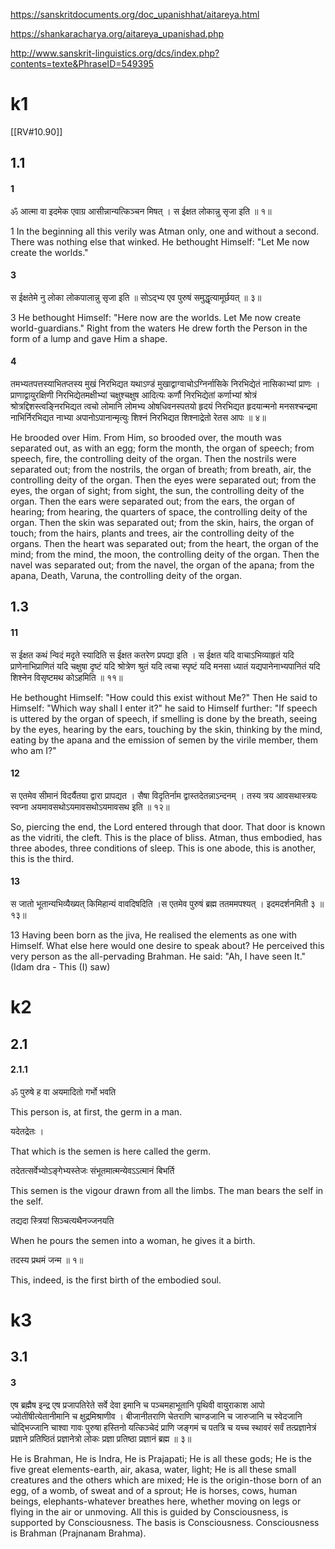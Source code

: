 
https://sanskritdocuments.org/doc_upanishhat/aitareya.html

https://shankaracharya.org/aitareya_upanishad.php

http://www.sanskrit-linguistics.org/dcs/index.php?contents=texte&PhraseID=549395

# k1

[[RV#10.90]]

## 1.1
#### 1
ॐ आत्मा वा इदमेक एवाग्र आसीन्नान्यत्किञ्चन मिषत् । स ईक्षत
लोकान्नु सृजा इति ॥ १॥

1 In the beginning all this verily was Atman only, one and without a second. There was nothing else that winked. He bethought Himself: "Let Me now create the worlds." 
#### 3
स ईक्षतेमे नु लोका लोकपालान्नु सृजा इति ॥ सोऽद्भ्य एव पुरुषं
समुद्धृत्यामूर्छयत् ॥ ३॥

3 He bethought Himself: "Here now are the worlds. Let Me now create world-guardians." Right from the waters He drew forth the Person in the form of a lump and gave Him a shape. 
#### 4 
तमभ्यतपत्तस्याभितप्तस्य मुखं निरभिद्यत यथाऽण्डं
मुखाद्वाग्वाचोऽग्निर्नासिके निरभिद्येतं नासिकाभ्यां प्राणः ।
प्राणाद्वायुरक्षिणी निरभिद्येतमक्षीभ्यां चक्षुश्चक्षुष
आदित्यः कर्णौ निरभिद्येतां कर्णाभ्यां श्रोत्रं
श्रोत्रद्दिशस्त्वङ्निरभिद्यत त्वचो लोमानि लोमभ्य ओषधिवनस्पतयो
हृदयं निरभिद्यत हृदयान्मनो मनसश्चन्द्रमा नाभिर्निरभिद्यत
नाभ्या अपानोऽपानान्मृत्युः
शिश्नं निरभिद्यत शिश्नाद्रेतो रेतस आपः ॥ ४॥

He brooded over Him. From Him, so brooded over, the mouth was separated out, as with an egg; form the month, the organ of speech; from speech, fire, the controlling deity of the organ. Then the nostrils were separated out; from the nostrils, the organ of breath; from breath, air, the controlling deity of the organ. Then the eyes were separated out; from the eyes, the organ of sight; from sight, the sun, the controlling deity of the organ. Then the ears were separated out; from the ears, the organ of hearing; from hearing, the quarters of space, the controlling deity of the organ. Then the skin was separated out; from the skin, hairs, the organ of touch; from the hairs, plants and trees, air the controlling deity of the organs. Then the heart was separated out; from the heart, the organ of the mind; from the mind, the moon, the controlling deity of the organ. Then the navel was separated out; from the navel, the organ of the apana; from the apana, Death, Varuna, the controlling deity of the organ.
## 1.3
#### 11 
स ईक्षत कथं न्विदं मदृते स्यादिति स ईक्षत कतरेण प्रपद्या इति ।
स ईक्षत यदि वाचाऽभिव्याहृतं यदि प्राणेनाभिप्राणितं यदि
चक्षुषा दृष्टं यदि श्रोत्रेण श्रुतं
यदि त्वचा स्पृष्टं यदि मनसा ध्यातं यद्यपानेनाभ्यपानितं
यदि शिश्नेन विसृष्टमथ कोऽहमिति ॥ ११॥

He bethought Himself: "How could this exist without Me?" Then He said to Himself: "Which way shall I enter it?" he said to Himself further: "If speech is uttered by the organ of speech, if smelling is done by the breath, seeing by the eyes, hearing by the ears, touching by the skin, thinking by the mind, eating by the apana and the emission of semen by the virile member, them who am I?" 
#### 12 
स एतमेव सीमानं विदर्यैतया द्वारा प्रापद्यत । सैषा विदृतिर्नाम
द्वास्तदेतन्नाऽन्दनम् ।
तस्य त्रय आवसथास्त्रयः स्वप्ना अयमावसथोऽयमावसथोऽयमावसथ
इति ॥ १२॥

So, piercing the end, the Lord entered through that door. That door is known as the vidriti, the cleft. This is the place of bliss. Atman, thus embodied, has three abodes, three conditions of sleep. This is one abode, this is another, this is the third. 
#### 13
स जातो भूतान्यभिव्यैख्यत् किमिहान्यं वावदिषदिति ।स एतमेव
पुरुषं ब्रह्म ततममपश्यत् ।  इदमदर्शनमिती ३ ॥ १३॥

13 Having been born as the jiva, He realised the elements as one with Himself. What else here would one desire to speak about? He perceived this very person as the all-pervading Brahman. He said: "Ah, I have seen It." (Idam dra - This (I) saw)
# k2
## 2.1
#### 2.1.1
ॐ पुरुषे ह वा अयमादितो गर्भो भवति 

This person is, at first, the germ in a man. 

यदेतद्रेतः ।

That which is the semen is here called the germ. 

तदेतत्सर्वेभ्योऽङ्गेभ्यस्तेजः संभूतमात्मन्येवऽऽत्मानं बिभर्ति

This semen is the vigour drawn from all the limbs. The man bears the self in the self. 

तद्यदा स्त्रियां सिञ्चत्यथैनज्जनयति 

When he pours the semen into a woman, he gives it a birth. 

तदस्य प्रथमं जन्म ॥ १॥

This, indeed, is the first birth of the embodied soul. 
# k3
## 3.1
#### 3
एष ब्रह्मैष इन्द्र एष प्रजापतिरेते सर्वे देवा इमानि च
पञ्चमहाभूतानि पृथिवी वायुराकाश आपो
ज्योतींषीत्येतानीमानि च क्षुद्रमिश्राणीव ।
बीजानीतराणि चेतराणि चाण्डजानि च जारुजानि च स्वेदजानि चोद्भिज्जानि
चाश्वा गावः पुरुषा हस्तिनो यत्किञ्चेदं प्राणि जङ्गमं च पतत्रि
च यच्च स्थावरं सर्वं तत्प्रज्ञानेत्रं प्रज्ञाने प्रतिष्ठितं
प्रज्ञानेत्रो लोकः प्रज्ञा प्रतिष्ठा प्रज्ञानं ब्रह्म ॥ ३॥

He is Brahman, He is Indra, He is Prajapati; He is all these gods; He is the five great elements-earth, air, akasa, water, light; He is all these small creatures and the others which are mixed; He is the origin-those born of an egg, of a womb, of sweat and of a sprout; He is horses, cows, human beings, elephants-whatever breathes here, whether moving on legs or flying in the air or unmoving. All this is guided by Consciousness, is supported by Consciousness. The basis is Consciousness. Consciousness is Brahman (Prajnanam Brahma).
